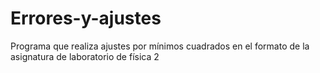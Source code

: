 # Errores-y-ajustes
Programa que realiza ajustes por mínimos cuadrados en el formato de la asignatura de laboratorio de física 2
